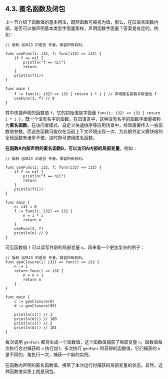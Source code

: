 ## 4.3. 匿名函数及闭包

上一节介绍了函数值的基本用法，既然函数可被视为值，那么，在凹语言函数内部，是否可以像声明基本类型字面量那样，声明函数字面量？答案是肯定的，例如：
```wa
// 版权 @2023 凹语言 作者。保留所有权利。

func useFunc(i: i32, f: func(i32) => i32) {
    if f == nil {
        println("f == nil")
        return
    }
    println(f(i))
}

func main {
    f := func(i: i32) => i32 { return i * i } // 声明匿名函数并赋值给 f
    useFunc(3, f) // 9
}
```

其中快捷声明的函数值 `f`，它的初始值是字面量 `func(i: i32) => i32 { return i * i }`，既一个没有名字的函数。在凹语言中，这种没有名字的函数字面量被称为**匿名函数**。在访问者模式、自定义快速排序等应用场景中，经常需要传入一些函数值参数，而这些函数可能仅在当前上下文环境出现一次，为此额外定义模块级的全局函数有诸多不便，这时即可使用匿名函数。

**在函数A内部声明的匿名函数B，可以访问A内部的局部变量**，例如：
```wa
// 版权 @2023 凹语言 作者。保留所有权利。

func useFunc(i: i32, f: func(i32) => i32) {
    if f == nil {
        println("f == nil")
        return
    }
    println(f(i))
}

func main {
    n: i32 = 0
    f := func(i: i32) => i32 {
        n = i * i
        return n
    }
    useFunc(3, f)
    println(n) // 9
}
```

可见函数值 `f` 可以读写外层的局部变量 `n`。再来看一个更加复杂的例子：
```wa
// 版权 @2023 凹语言 作者。保留所有权利。
func genClosure(i: i32) => func() => i32 {
    n := i
    return func() => i32 {
        n = n + 1
        return n
    }
}

func main {
    c := genClosure(0)
    d := genClosure(99)

    println(c()) // 1
    println(d()) // 100
    println(c()) // 2
    println(d()) // 101
}
```

每次调用 `genFunc` 都将生成一个函数值，这个函数值捕获了局部变量 `n`，函数值每次执行会对捕获的 `n` 执行加1，多次执行 `genFunc` 所获得的函数值，它们捕获的 `n` 是不同的，每执行一次，捕获一个新的实例。

在函数内声明的匿名函数值，携带了本次运行时捕获的局部变量的状态。显然，这种函数值实质上就是闭包。